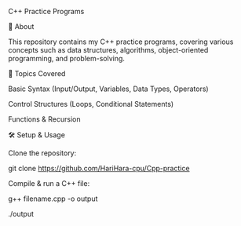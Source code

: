 C++ Practice Programs

📌 About

This repository contains my C++ practice programs, covering various concepts such as data structures, algorithms, object-oriented programming, and problem-solving.

🚀 Topics Covered

Basic Syntax (Input/Output, Variables, Data Types, Operators)

Control Structures (Loops, Conditional Statements)

Functions & Recursion

🛠 Setup & Usage

Clone the repository:

git clone https://github.com/HariHara-cpu/Cpp-practice

Compile & run a C++ file:

g++ filename.cpp -o output  

./output  
